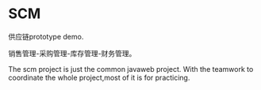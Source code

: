 # SCM
供应链prototype demo.

销售管理-采购管理-库存管理-财务管理。

The scm project is just the common javaweb project.
With the teamwork to coordinate the whole project,most of it is for practicing.



